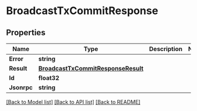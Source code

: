 # BroadcastTxCommitResponse

## Properties

Name | Type | Description | Notes
------------ | ------------- | ------------- | -------------
**Error** | **string** |  | 
**Result** | [**BroadcastTxCommitResponseResult**](BroadcastTxCommitResponse_result.md) |  | 
**Id** | **float32** |  | 
**Jsonrpc** | **string** |  | 

[[Back to Model list]](../README.md#documentation-for-models) [[Back to API list]](../README.md#documentation-for-api-endpoints) [[Back to README]](../README.md)


